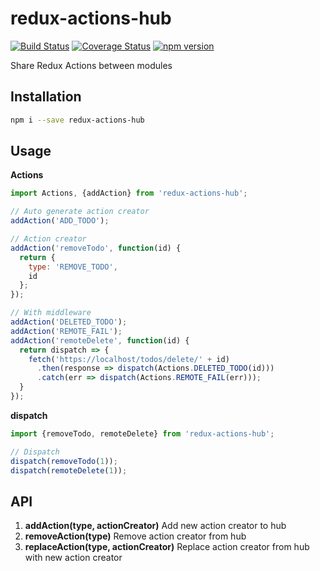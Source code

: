 # redux-actions-hub
[![Build Status](https://travis-ci.org/apentle/redux-actions-hub.svg?branch=master)](https://travis-ci.org/apentle/redux-actions-hub) [![Coverage Status](https://coveralls.io/repos/github/apentle/redux-actions-hub/badge.svg?branch=master)](https://coveralls.io/github/apentle/redux-actions-hub?branch=master) [![npm version](https://badge.fury.io/js/redux-actions-hub.svg)](https://badge.fury.io/js/redux-actions-hub)

Share Redux Actions between modules

## Installation
```bash
npm i --save redux-actions-hub
```

## Usage
**Actions**
```javascript
import Actions, {addAction} from 'redux-actions-hub';

// Auto generate action creator
addAction('ADD_TODO');

// Action creator
addAction('removeTodo', function(id) {
  return {
    type: 'REMOVE_TODO',
    id
  };
});

// With middleware
addAction('DELETED_TODO');
addAction('REMOTE_FAIL');
addAction('remoteDelete', function(id) {
  return dispatch => {
    fetch('https://localhost/todos/delete/' + id)
      .then(response => dispatch(Actions.DELETED_TODO(id)))
      .catch(err => dispatch(Actions.REMOTE_FAIL(err)));
  }
});

```
**dispatch**
```javascript
import {removeTodo, remoteDelete} from 'redux-actions-hub';

// Dispatch
dispatch(removeTodo(1));
dispatch(remoteDelete(1));

```

## API
1. **addAction(type, actionCreator)** Add new action creator to hub
2. **removeAction(type)** Remove action creator from hub
3. **replaceAction(type, actionCreator)** Replace action creator from hub with new action creator
